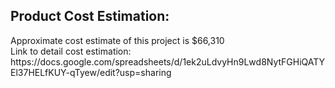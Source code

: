<h2>Product Cost Estimation:</h2>
Approximate cost estimate of this project is $66,310</br>
Link to detail cost estimation: https://docs.google.com/spreadsheets/d/1ek2uLdvyHn9Lwd8NytFGHiQATYEl37HELfKUY-qTyew/edit?usp=sharing